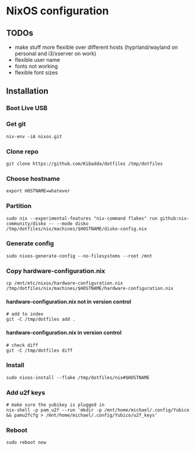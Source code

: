 # NixOS configuration

## TODOs
- make stuff more flexible over different hosts (hyprland/wayland on personal and i3/xserver on work)
- flexible user name
- fonts not working
- flexible font sizes

## Installation

### Boot Live USB

### Get git
```console
nix-env -iA nixos.git
```

### Clone repo
```console
git clone https://github.com/Kibadda/dotfiles /tmp/dotfiles
```

### Choose hostname
```console
export HOSTNAME=whatever
```

### Partition
```console
sudo nix --experimental-features "nix-command flakes" run github:nix-community/disko -- --mode disko /tmp/dotfiles/nix/machines/$HOSTNAME/disko-config.nix
```

### Generate config
```console
sudo nixos-generate-config --no-filesystems --root /mnt
```

### Copy hardware-configuration.nix
```console
cp /mnt/etc/nixos/hardware-configuration.nix /tmp/dotfiles/nix/machines/$HOSTNAME/hardware-configuration.nix
```

#### hardware-configuration.nix not in version control
```console
# add to index
git -C /tmp/dotfiles add .
```

#### hardware-configuration.nix in version control
```console
# check diff
git -C /tmp/dotfiles diff
```

### Install
```console
sudo nixos-install --flake /tmp/dotfiles/nix#$HOSTNAME
```

### Add u2f keys
```console
# make sure the yubikey is plugged in
nix-shell -p pam_u2f --run 'mkdir -p /mnt/home/michael/.config/Yubico && pamu2fcfg > /mnt/home/michael/.config/Yubico/u2f_keys'
```

### Reboot
```console
sudo reboot now
```

